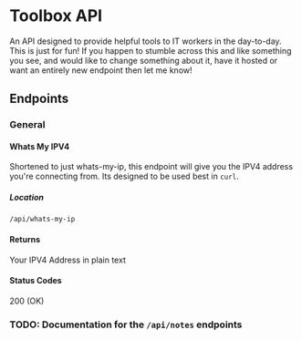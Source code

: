 # Toolbox API
An API designed to provide helpful tools to IT workers in the day-to-day. This is just for fun! If you happen to stumble across this and like something you see, and would like to change something about it, have it hosted or want an entirely new endpoint then let me know!

## Endpoints

### General
#### Whats My IPV4
Shortened to just whats-my-ip, this endpoint will give you the IPV4 address you're connecting from. Its designed to be used best in `curl`. 
##### Location
`/api/whats-my-ip`
#### Returns
Your IPV4 Address in plain text
#### Status Codes
200 (OK)


### TODO: Documentation for the `/api/notes` endpoints
